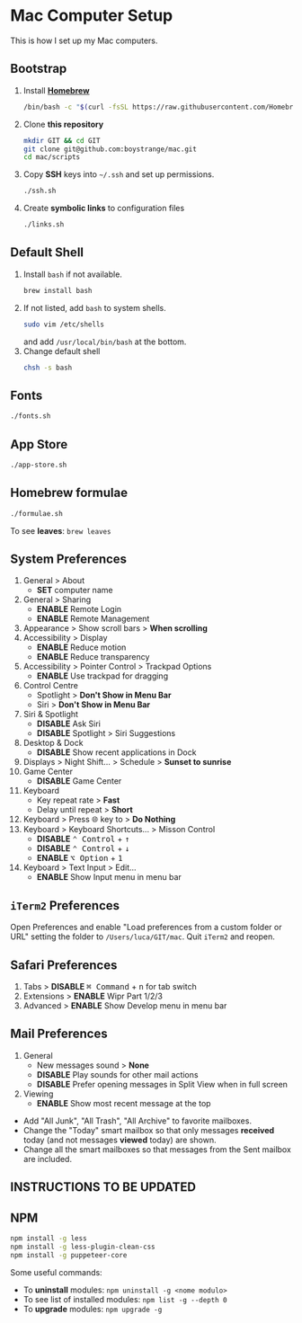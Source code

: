 # Mac Computer Setup

This is how I set up my Mac computers.

## Bootstrap

1. Install **[Homebrew](https://brew.sh)**
   ``` bash
   /bin/bash -c "$(curl -fsSL https://raw.githubusercontent.com/Homebrew/install/HEAD/install.sh)"
   ```
2. Clone **this repository**
   ```bash
   mkdir GIT && cd GIT
   git clone git@github.com:boystrange/mac.git
   cd mac/scripts
   ```
3. Copy **SSH** keys into `~/.ssh` and set up permissions.
   ``` bash
   ./ssh.sh
   ```
4. Create **symbolic links** to configuration files
   ``` bash
   ./links.sh
   ```

## Default Shell

1. Install `bash` if not available.
   ``` bash
   brew install bash
   ```
2. If not listed, add `bash` to system shells.
   ``` bash
   sudo vim /etc/shells
   ```
   and add `/usr/local/bin/bash` at the bottom.
3. Change default shell
   ``` bash
   chsh -s bash
   ```

## Fonts

``` bash
./fonts.sh
```

## App Store

``` bash
./app-store.sh
```

## Homebrew formulae

``` bash
./formulae.sh
```

To see **leaves**: `brew leaves`

## System Preferences

1. General > About
   * **SET** computer name
2. General > Sharing
   * **ENABLE** Remote Login
   * **ENABLE** Remote Management
3. Appearance > Show scroll bars > **When scrolling**
4. Accessibility > Display
   * **ENABLE** Reduce motion
   * **ENABLE** Reduce transparency
5. Accessibility > Pointer Control > Trackpad Options
   * **ENABLE** Use trackpad for dragging
6. Control Centre
   * Spotlight > **Don't Show in Menu Bar**
   * Siri > **Don't Show in Menu Bar**
7. Siri & Spotlight
   * **DISABLE** Ask Siri
   * **DISABLE** Spotlight > Siri Suggestions
8. Desktop & Dock
   * **DISABLE** Show recent applications in Dock
9. Displays > Night Shift... > Schedule > **Sunset to sunrise**
10. Game Center
	* **DISABLE** Game Center
11. Keyboard
	* Key repeat rate > **Fast**
	* Delay until repeat > **Short**
12. Keyboard > Press 🌐 key to > **Do Nothing**
13. Keyboard > Keyboard Shortcuts... > Misson Control
	* **DISABLE** <kbd>⌃ Control</kbd> + <kbd>↑</kbd>
	* **DISABLE** <kbd>⌃ Control</kbd> + <kbd>↓</kbd>
	* **ENABLE** <kbd>⌥ Option</kbd> + <kbd>1</kbd>
14. Keyboard > Text Input > Edit...
	* **ENABLE** Show Input menu in menu bar

## `iTerm2` Preferences

Open Preferences and enable "Load preferences from a custom folder
or URL" setting the folder to `/Users/luca/GIT/mac`. Quit `iTerm2`
and reopen.

## Safari Preferences

1. Tabs > **DISABLE** <kbd>⌘ Command</kbd> + <kbd>n</kbd> for tab switch
2. Extensions > **ENABLE** Wipr Part 1/2/3
3. Advanced > **ENABLE** Show Develop menu in menu bar

## Mail Preferences

1. General
   * New messages sound > **None**
   * **DISABLE** Play sounds for other mail actions
   * **DISABLE** Prefer opening messages in Split View when in full screen
2. Viewing
   * **ENABLE** Show most recent message at the top

* Add "All Junk", "All Trash", "All Archive" to favorite mailboxes.
* Change the "Today" smart mailbox so that only messages
  **received** today (and not messages **viewed** today) are shown.
* Change all the smart mailboxes so that messages from the Sent
  mailbox are included.

## INSTRUCTIONS TO BE UPDATED

## NPM

``` bash
npm install -g less
npm install -g less-plugin-clean-css
npm install -g puppeteer-core
```

Some useful commands:

* To **uninstall** modules: `npm uninstall -g <nome modulo>`
* To see list of installed modules: `npm list -g --depth 0`
* To **upgrade** modules: `npm upgrade -g`
